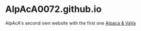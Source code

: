 # AlpAcA0072.github.io
AlpAcA's second own website with the first one [Alpaca & VaVa](https://zyftuo.cn)
